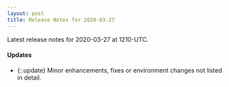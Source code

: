 ```yaml
---
layout: post
title: Release Notes for 2020-03-27
---
```


Latest release notes for 2020-03-27 at 1210-UTC.

<div class='updates' markdown='1'>

#### Updates

- {:.update} Minor enhancements, fixes or environment changes not listed in detail.

</div>


